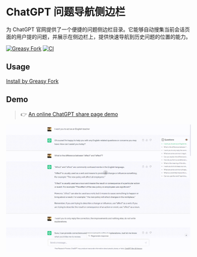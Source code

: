# ChatGPT 问题导航侧边栏

为 ChatGPT 官网提供了一个便捷的问题侧边栏目录。它能够自动搜集当前会话页面的用户提的问题，并展示在侧边栏上，提供快速导航到历史问题的位置的能力。

[![Greasy Fork](https://img.shields.io/greasyfork/v/467387)](https://greasyfork.org/scripts/467387-chatgpt-question-navigation-sidebar)
[![CI](https://github.com/JianJroh/chatgpt-question-navigator/actions/workflows/ci.yml/badge.svg)](https://github.com/JianJroh/chatgpt-question-navigator/actions/workflows/ci.yml)

## Usage

[Install by Greasy Fork](https://greasyfork.org/zh-CN/scripts/467387-chatgpt-question-navigation-sidebar)

## Demo

> 👉 [An online ChatGPT share page demo](https://chat.openai.com/share/7653a873-494f-4d71-82a1-04dd6defcb0f)

![demo](https://raw.githubusercontent.com/JianJroh/chatgpt-question-navigator/main/assets/demo.gif)
